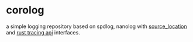 # corolog

a simple logging repository based on spdlog, nanolog with [source_location](https://en.cppreference.com/w/cpp/utility/source_location) and [rust tracing api](https://docs.rs/tracing/latest/tracing/) interfaces.
